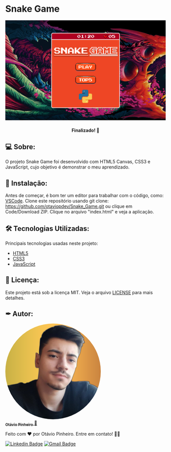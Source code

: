 # Snake Game

![Gif](img/snake_game.gif)

<h4 align="center"> 
Finalizado! 🚀
</h4>

## 💻 Sobre:

O projeto Snake Game foi desenvolvido com HTML5 Canvas, CSS3 e JavaScript, cujo objetivo é demonstrar o meu aprendizado.


## 🏁 Instalação:

Antes de começar, é bom ter um editor para trabalhar com o código, como: [VSCode](https://code.visualstudio.com/). Clone este repositório usando git clone: https://github.com/otaviopdev/Snake_Game.git ou clique em Code/Download ZIP. Clique no arquivo "index.html" e veja a aplicação.

## 🛠️ Tecnologias Utilizadas:

Principais tecnologias usadas neste projeto:

- [HTML5](https://developer.mozilla.org/pt-BR/docs/Web/HTML)
- [CSS3](https://developer.mozilla.org/pt-BR/docs/Web/CSS)
- [JavaScript](https://developer.mozilla.org/pt-BR/docs/Web/JavaScript)

## 📄 Licença:

Este projeto está sob a licença MIT. Veja o arquivo [LICENSE](https://github.com/otaviopdev/Snake_Game/blob/main/LICENSE) para mais detalhes.

## ✒ Autor:

<a href="https://github.com/otaviopdev">
  <img style="border-radius: 50%" src="./img/profile.jpg" width="300px;" alt=""/>
 <br />
 <sub><b>Otávio Pinheiro</b></sub>
</a> 
<a href="https://github.com/otaviopdev" title="Github">🚀</a>

Feito com ❤️ por Otávio Pinheiro. Entre em contato! 👋🏽

[![Linkedin Badge](https://img.shields.io/badge/-otaviopiinheiro-blue?style=flat-square&logo=Linkedin&logoColor=white&link=https://www.linkedin.com/in/otaviopiinheiro)](https://www.linkedin.com/in/otaviopiinheiro/)
[![Gmail Badge](https://img.shields.io/badge/-otaviopdev@gmail.com-c14438?style=flat-square&logo=Gmail&logoColor=white&link=mailto:otaviopdev@gmail.com)](mailto:otaviopdev@gmail.com)
